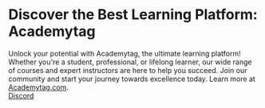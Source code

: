 # Discover the Best Learning Platform: Academytag
Unlock your potential with Academytag, the ultimate learning platform! Whether you're a student, professional, or lifelong learner, our wide range of courses and expert instructors are here to help you succeed. Join our community and start your journey towards excellence today. Learn more at [Academytag.com](https://academytag.com).
<br/>
[Discord](https://discord.gg/aXfejk46)
